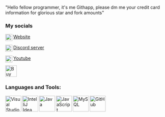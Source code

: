 "Hello fellow programmer, it's me Githapp, please dm me your credit card information for glorious star and fork amounts"

<h3>My socials</h3>

<a href="https://youhavetrouble.me"><img align="left" alt="Website" width="22px" src="https://cdn.jsdelivr.net/npm/simple-icons@5.4.0/icons/internetexplorer.svg" />Website</a>
<br><br>
<a href="https://discord.gg/j8KK5dGBps"><img align="left" alt="Discord server" width="22px" src="https://cdn.jsdelivr.net/npm/simple-icons@3.13.0/icons/discord.svg" />Discord server</a>
<br><br>
<a href="https://youtube.com/youhavetrouble"><img align="left" alt="Youtube" width="22px" src="https://cdn.jsdelivr.net/npm/simple-icons@v3/icons/youtube.svg" />Youtube</a>


<a href='https://ko-fi.com/U6U33PKX0' target='_blank'><img height='45' style='border:0px;height:36px;' src='https://cdn.ko-fi.com/cdn/kofi2.png?v=2' border='0' alt='Buy Me a Coffee at ko-fi.com' /></a>


<h3>Languages and Tools:</h3>
<img align="left" alt="Visual Studio Code" width="50px" style="background-color:#fff" src="https://cdn.jsdelivr.net/npm/simple-icons@3.13.0/icons/visualstudiocode.svg" />
<img align="left" alt="IntelliJ Idea" width="50px" src="https://cdn.jsdelivr.net/npm/simple-icons@3.13.0/icons/intellijidea.svg" />
<img align="left" alt="Java" width="50px" src="https://cdn.jsdelivr.net/npm/simple-icons@3.13.0/icons/java.svg" />
<img align="left" alt="JavaScript" width="50px" src="https://cdn.jsdelivr.net/npm/simple-icons@3.13.0/icons/javascript.svg" />
<img align="left" alt="MySQL" width="50px" src="https://cdn.jsdelivr.net/npm/simple-icons@3.13.0/icons/mysql.svg" />
<img align="left" alt="GitHub" width="50px" src="https://cdn.jsdelivr.net/npm/simple-icons@3.13.0/icons/github.svg" />
